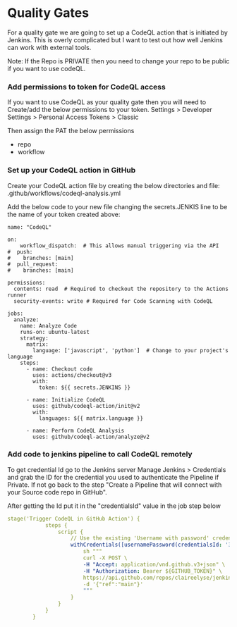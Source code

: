 # Quality Gates
For a quality gate we are going to set up a CodeQL action that is initiated by Jenkins. This is overly complicated but I want to test out how well Jenkins can work with external tools. 

Note: If the Repo is PRIVATE then you need to change your repo to be public if you want to use codeQL. 


### Add permissions to token for CodeQL access
If you want to use CodeQL as your quality gate then you will need to Create/add the below permissions to your token.
    Settings > Developer Settings > Personal Access Tokens > Classic

Then assign the PAT the below permissions
 - repo
 - workflow



### Set up your CodeQL action in GitHub

Create your CodeQL action file by creating the below directories and file:
.github/workflows/codeql-analysis.yml

Add the below code to your new file changing the secrets.JENKIS line to be the name of your token created above:

```YML
name: "CodeQL"

on:
    workflow_dispatch:  # This allows manual triggering via the API
#  push:
#    branches: [main]
#  pull_request:
#    branches: [main]

permissions:
  contents: read  # Required to checkout the repository to the Actions runner
  security-events: write # Required for Code Scanning with CodeQL

jobs:
  analyze:
    name: Analyze Code
    runs-on: ubuntu-latest
    strategy:
      matrix:
        language: ['javascript', 'python']  # Change to your project's language
    steps:
      - name: Checkout code
        uses: actions/checkout@v3
        with:
          token: ${{ secrets.JENKINS }}

      - name: Initialize CodeQL
        uses: github/codeql-action/init@v2
        with:
          languages: ${{ matrix.language }}

      - name: Perform CodeQL Analysis
        uses: github/codeql-action/analyze@v2
```

### Add code to jenkins pipeline to call CodeQL remotely
To get credential Id go to the Jenkins server Manage Jenkins > Credentials and grab the ID for the credential you used to authenticate the Pipeline if Private. If not go back to the step "Create a Pipeline that will connect with your Source code repo in GitHub".

After getting the Id put it in the "credentialsId" value in the job step below

```yml
stage('Trigger CodeQL in GitHub Action') {
            steps {
                script {
                    // Use the existing 'Username with password' credential
                    withCredentials([usernamePassword(credentialsId: '3777c30a-0948-46fe-9901-ed688e8ca8d6', usernameVariable: 'GITHUB_USER', passwordVariable: 'GITHUB_TOKEN')]) {
                        sh """
                        curl -X POST \
                        -H "Accept: application/vnd.github.v3+json" \
                        -H "Authorization: Bearer ${GITHUB_TOKEN}" \
                        https://api.github.com/repos/claireelyse/jenkins/actions/workflows/codeql-analysis.yml/dispatches \
                        -d '{"ref":"main"}'
                        """
                    }
                }
            }
        }
```
